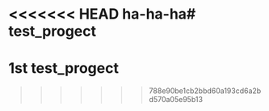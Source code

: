 <<<<<<< HEAD
ha-ha-ha# test_progect
=======
# 1st test_progect
>>>>>>> 788e90be1cb2bbd60a193cd6a2bd570a05e95b13
